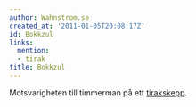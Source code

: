 ```yaml
---
author: Wahnstrom.se
created_at: '2011-01-05T20:08:17Z'
id: Bokkzul
links:
  mention:
  - tirak
title: Bokkzul
---
```


Motsvarigheten till timmerman på ett [tirakskepp].

  [tirakskepp]: tirak
